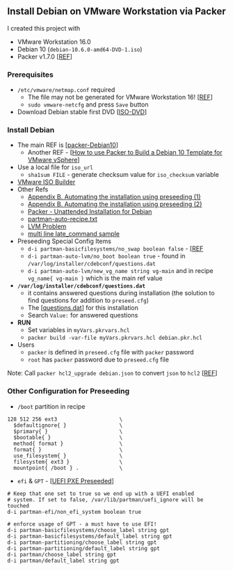 ## Install Debian on VMware Workstation via Packer

I created this project with
- VMware Workstation 16.0
- Debian 10 (`debian-10.6.0-amd64-DVD-1.iso`)
- Packer v1.7.0 [[REF](https://learn.hashicorp.com/tutorials/packer/getting-started-install)]

### Prerequisites
- `/etc/vmware/netmap.conf` required
  - The file may not be generated for VMware Workstation 16! [[REF](https://bleepcoder.com/packer/710568243/vmware-workstation-16-does-not-generate-netmap-conf-during)] 
  - `sudo vmware-netcfg` and press `Save` button
- Download Debian stable first DVD [[ISO-DVD](https://cdimage.debian.org/debian-cd/current/amd64/iso-dvd/)] 

### Install Debian
- The main REF is [[packer-Debian10](https://github.com/eaksel/packer-Debian10)]
  - Another REF - [[How to use Packer to Build a Debian 10 Template for VMware vSphere](https://gmusumeci.medium.com/how-to-use-packer-to-build-a-debian-10-template-for-vmware-vsphere-28da6338c87e)]
- Use a local file for `iso_url`
  - `sha1sum FILE` - generate checksum value for `iso_checksum` variable
- [VMware ISO Builder](https://www.packer.io/docs/builders/vmware/iso)
- Other Refs
  - [Appendix B. Automating the installation using preseeding (1)](https://www.debian.org/releases/buster/amd64/apb.en.html)
  - [Appendix B. Automating the installation using preseeding (2)](https://d-i.debian.org/manual/en.amd64/apb.html)
  - [Packer - Unattended Installation for Debian](https://www.packer.io/guides/automatic-operating-system-installs/preseed_ubuntu)  
  - [partman-auto-recipe.txt](https://salsa.debian.org/installer-team/debian-installer/-/raw/master/doc/devel/partman-auto-recipe.txt)
  - [LVM Problem](https://bugs.debian.org/cgi-bin/bugreport.cgi?bug=687160)
  - [multi line late_command sample](https://unix.stackexchange.com/questions/556413/how-do-i-set-mirrors-in-etc-apt-sources-list-with-a-debian-preseed-file)
- Preseeding Special Config Items
  - `d-i partman-basicfilesystems/no_swap boolean false` - [[REF](https://lists.debian.org/debian-user/2012/08/msg01558.html)
  - `d-i partman-auto-lvm/no_boot boolean true` - found in `/var/log/installer/cdebconf/questions.dat` 
  - `d-i partman-auto-lvm/new_vg_name string vg-main` and in recipe `vg_name{ vg-main }` which is the main ref value
- **`/var/log/installer/cdebconf/questions.dat`**
  - it contains answered questions during installation (the solution to find questions for addition to `preseed.cfg`)
  - The [[questions.dat](questions.dat)] for this installation
  - Search `Value:` for answered questions
- **RUN**
  - Set variables in `myVars.pkrvars.hcl`
  - `packer build -var-file myVars.pkrvars.hcl debian.pkr.hcl`
- Users
  - `packer` is defined in `preseed.cfg` file with `packer` password
  - `root` has `packer` password due to `preseed.cfg` file

Note: Call `packer hcl2_upgrade debian.json` to convert `json` to `hcl2` [[REF](https://www.packer.io/guides/hcl/from-json-v1)] 


### Other Configuration for Preseeding

- `/boot` partition in recipe
```
128 512 256 ext3                    \
  $defaultignore{ }                 \
  $primary{ }                       \
  $bootable{ }                      \
  method{ format }                  \
  format{ }                         \
  use_filesystem{ }                 \
  filesystem{ ext3 }                \
  mountpoint{ /boot } .             \
```

- `efi` & `GPT` - [[UEFI PXE Preseeded](https://sven.stormbind.net/blog/posts/deb_uefi_pxe_install_hpe_dl120/)]
```
# Keep that one set to true so we end up with a UEFI enabled
# system. If set to false, /var/lib/partman/uefi_ignore will be touched
d-i partman-efi/non_efi_system boolean true

# enforce usage of GPT - a must have to use EFI!
d-i partman-basicfilesystems/choose_label string gpt
d-i partman-basicfilesystems/default_label string gpt
d-i partman-partitioning/choose_label string gpt
d-i partman-partitioning/default_label string gpt
d-i partman/choose_label string gpt
d-i partman/default_label string gpt
```
